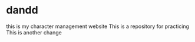 # dandd
this is my character management website
This is a repository for practicing
This is another change
